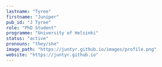```yaml
---
lastname: "Tyree"
firstname: "Juniper"
pub_id: "J Tyree"
role: "PhD Student"
programme: "University of Helsinki"
status: "active"
pronouns: "they/she"
image_path: "https://juntyr.github.io/images/profile.png"
website: "https://juntyr.github.io"
---
```

